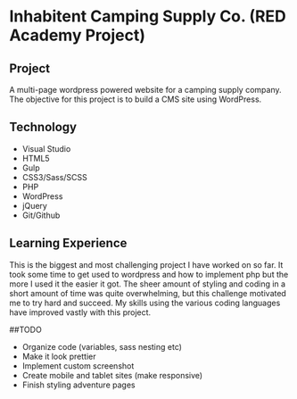 Inhabitent Camping Supply Co. (RED Academy Project)
======

## Project
A multi-page wordpress powered website for a camping supply company. The objective for this project is to build a CMS site using WordPress.

## Technology
* Visual Studio
* HTML5
* Gulp
* CSS3/Sass/SCSS
* PHP
* WordPress
* jQuery
* Git/Github

## Learning Experience
This is the biggest and most challenging project I have worked on so far. It took some time to get used to wordpress and how to implement php but the more I used it the easier it got. The sheer amount of styling and coding in a short amount of time was quite overwhelming, but this challenge motivated me to try hard and succeed. My skills using the various coding languages have improved vastly with this project.

##TODO
* Organize code (variables, sass nesting etc)
* Make it look prettier
* Implement custom screenshot
* Create mobile and tablet sites (make responsive)
* Finish styling adventure pages